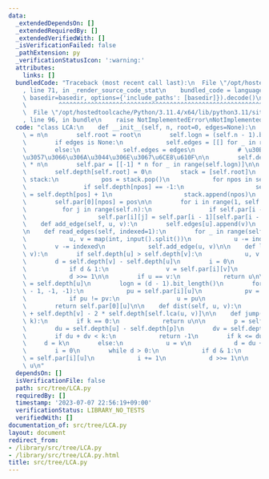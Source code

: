 ```yaml
---
data:
  _extendedDependsOn: []
  _extendedRequiredBy: []
  _extendedVerifiedWith: []
  _isVerificationFailed: false
  _pathExtension: py
  _verificationStatusIcon: ':warning:'
  attributes:
    links: []
  bundledCode: "Traceback (most recent call last):\n  File \"/opt/hostedtoolcache/Python/3.11.4/x64/lib/python3.11/site-packages/onlinejudge_verify/documentation/build.py\"\
    , line 71, in _render_source_code_stat\n    bundled_code = language.bundle(stat.path,\
    \ basedir=basedir, options={'include_paths': [basedir]}).decode()\n          \
    \         ^^^^^^^^^^^^^^^^^^^^^^^^^^^^^^^^^^^^^^^^^^^^^^^^^^^^^^^^^^^^^^^^^^^^^^^^^^^^^^^^^\n\
    \  File \"/opt/hostedtoolcache/Python/3.11.4/x64/lib/python3.11/site-packages/onlinejudge_verify/languages/python.py\"\
    , line 96, in bundle\n    raise NotImplementedError\nNotImplementedError\n"
  code: "class LCA:\n    def __init__(self, n, root=0, edges=None):\n        self.n\
    \ = n\n        self.root = root\n        self.logn = (self.n - 1).bit_length()\n\
    \        if edges is None:\n            self.edges = [[] for _ in range(n)]\n\
    \        else:\n            self.edges = edges\n            # \u30B3\u30D4\u30FC\
    \u3057\u3066\u306A\u3044\u306E\u3067\u6CE8\u610F\n\n        self.depth = [-1]\
    \ * n\n        self.par = [[-1] * n for _ in range(self.logn)]\n\n    def build(self):\n\
    \        self.depth[self.root] = 0\n        stack = [self.root]\n        while\
    \ stack:\n            pos = stack.pop()\n            for npos in self.edges[pos]:\n\
    \                if self.depth[npos] == -1:\n                    self.depth[npos]\
    \ = self.depth[pos] + 1\n                    stack.append(npos)\n            \
    \        self.par[0][npos] = pos\n\n        for i in range(1, self.logn):\n  \
    \          for j in range(self.n):\n                if self.par[i - 1][j] != -1:\n\
    \                    self.par[i][j] = self.par[i - 1][self.par[i - 1][j]]\n\n\
    \    def add_edge(self, u, v):\n        self.edges[u].append(v)\n        self.edges[v].append(u)\n\
    \n    def read_edges(self, indexed=1):\n        for _ in range(self.n - 1):\n\
    \            u, v = map(int, input().split())\n            u -= indexed\n    \
    \        v -= indexed\n            self.add_edge(u, v)\n\n    def lca(self, u,\
    \ v):\n        if self.depth[u] > self.depth[v]:\n            u, v = v, u\n\n\
    \        d = self.depth[v] - self.depth[u]\n        i = 0\n        while d > 0:\n\
    \            if d & 1:\n                v = self.par[i][v]\n            i += 1\n\
    \            d >>= 1\n\n        if u == v:\n            return u\n\n        d\
    \ = self.depth[u]\n        logn = (d - 1).bit_length()\n        for i in range(logn\
    \ - 1, -1, -1):\n            pu = self.par[i][u]\n            pv = self.par[i][v]\n\
    \            if pu != pv:\n                u = pu\n                v = pv\n\n\
    \        return self.par[0][u]\n\n    def dist(self, u, v):\n        return self.depth[u]\
    \ + self.depth[v] - 2 * self.depth[self.lca(u, v)]\n\n    def jump(self, u, v,\
    \ k):\n        if k == 0:\n            return u\n\n        p = self.lca(u, v)\n\
    \        du = self.depth[u] - self.depth[p]\n        dv = self.depth[v] - self.depth[p]\n\
    \        if du + dv < k:\n            return -1\n        if k <= du:\n       \
    \     d = k\n        else:\n            u = v\n            d = du + dv - k\n\n\
    \        i = 0\n        while d > 0:\n            if d & 1:\n                u\
    \ = self.par[i][u]\n            i += 1\n            d >>= 1\n\n        return\
    \ u\n"
  dependsOn: []
  isVerificationFile: false
  path: src/tree/LCA.py
  requiredBy: []
  timestamp: '2023-07-07 22:56:19+09:00'
  verificationStatus: LIBRARY_NO_TESTS
  verifiedWith: []
documentation_of: src/tree/LCA.py
layout: document
redirect_from:
- /library/src/tree/LCA.py
- /library/src/tree/LCA.py.html
title: src/tree/LCA.py
---
```

